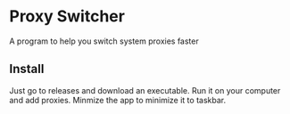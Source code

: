 # Proxy Switcher
A program to help you switch system proxies faster
## Install
Just go to releases and download an executable. Run it on your computer and add proxies. Minmize the app to minimize it to taskbar.
